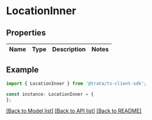 # LocationInner


## Properties

Name | Type | Description | Notes
------------ | ------------- | ------------- | -------------

## Example

```typescript
import { LocationInner } from '@trata/ts-client-sdk';

const instance: LocationInner = {
};
```

[[Back to Model list]](../README.md#documentation-for-models) [[Back to API list]](../README.md#documentation-for-api-endpoints) [[Back to README]](../README.md)
